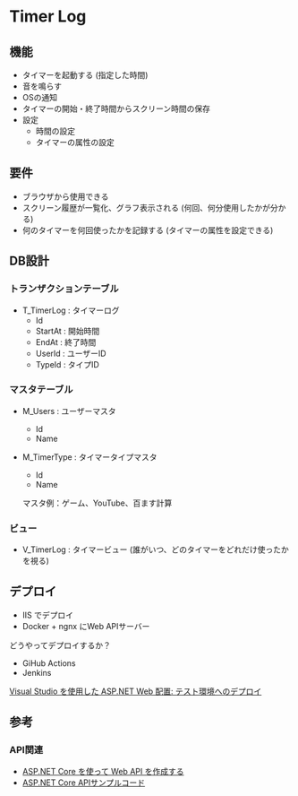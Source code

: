 # Timer Log

## 機能
- タイマーを起動する (指定した時間)
- 音を鳴らす
- OSの通知
- タイマーの開始・終了時間からスクリーン時間の保存
- 設定
    - 時間の設定
    - タイマーの属性の設定

## 要件
- ブラウザから使用できる
- スクリーン履歴が一覧化、グラフ表示される (何回、何分使用したかが分かる)
- 何のタイマーを何回使ったかを記録する (タイマーの属性を設定できる)


## DB設計
### トランザクションテーブル
- T_TimerLog : タイマーログ
    - Id
    - StartAt : 開始時間
    - EndAt : 終了時間
    - UserId : ユーザーID
    - TypeId : タイプID

### マスタテーブル
- M_Users : ユーザーマスタ
    - Id
    - Name
- M_TimerType : タイマータイプマスタ
    - Id
    - Name

    マスタ例：ゲーム、YouTube、百ます計算

### ビュー
- V_TimerLog : タイマービュー (誰がいつ、どのタイマーをどれだけ使ったかを視る)

## デプロイ

- IIS でデプロイ
- Docker + ngnx にWeb APIサーバー

どうやってデプロイするか？

- GiHub Actions
- Jenkins

[Visual Studio を使用した ASP.NET Web 配置: テスト環境へのデプロイ](https://learn.microsoft.com/ja-jp/aspnet/web-forms/overview/deployment/visual-studio-web-deployment/deploying-to-iis)

## 参考
### API関連
- [ASP.NET Core を使って Web API を作成する](https://learn.microsoft.com/ja-jp/aspnet/core/web-api/?view=aspnetcore-8.0)
- [ASP.NET Core APIサンプルコード](https://github.com/dotnet/AspNetCore.Docs/tree/main/aspnetcore/web-api/index/samples)